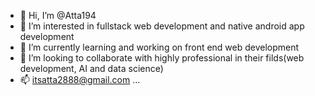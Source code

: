 - 👋 Hi, I’m @Atta194
- 👀 I’m interested in fullstack web development and native android app development 
- 🌱 I’m currently learning and working on front end web development
- 💞️ I’m looking to collaborate with highly professional in their filds(web development, AI and data science)
- 📫 itsatta2888@gmail.com ...

<!---
Atta194/Atta194 is a ✨ front end web develoer 
